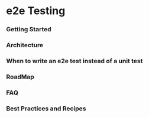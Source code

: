 # e2e Testing

### Getting Started

### Architecture

### When to write an e2e test instead of a unit test

### RoadMap

### FAQ

### Best Practices and Recipes